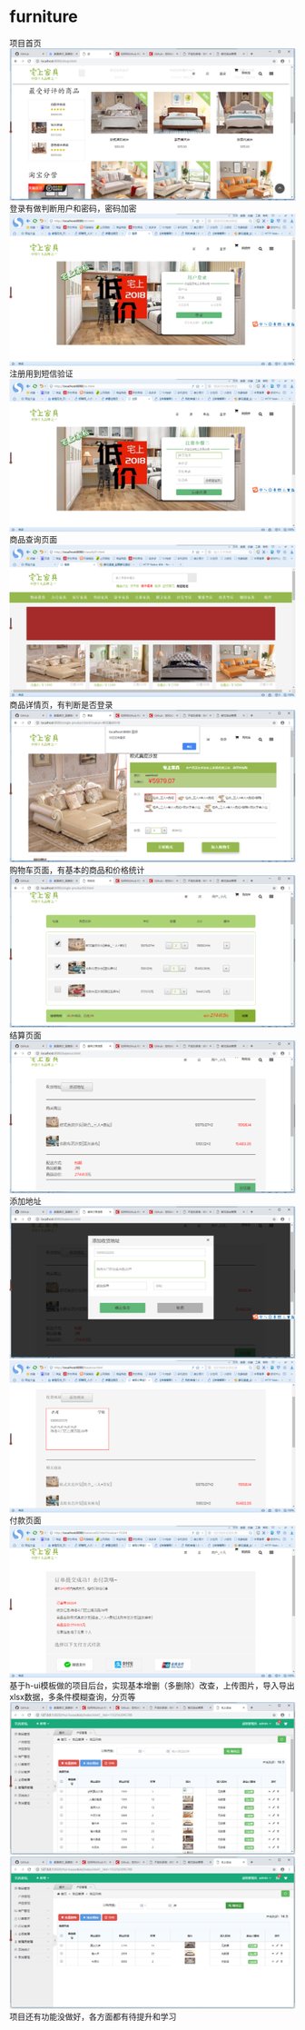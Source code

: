 # furniture
项目首页
![项目首页](https://github.com/yingjiari/furniture/blob/master/Ying-webui/src/main/webapp/images/zs05.png)
登录有做判断用户和密码，密码加密
![项目登录](https://github.com/yingjiari/furniture/blob/master/Ying-webui/src/main/webapp/images/zs03.png)
注册用到短信验证
![项目登录](https://github.com/yingjiari/furniture/blob/master/Ying-webui/src/main/webapp/images/zs04.png)
商品查询页面
![项目登录](https://github.com/yingjiari/furniture/blob/master/Ying-webui/src/main/webapp/images/zs01.png)
商品详情页，有判断是否登录
![项目登录](https://github.com/yingjiari/furniture/blob/master/Ying-webui/src/main/webapp/images/zs06.png)
购物车页面，有基本的商品和价格统计
![项目登录](https://github.com/yingjiari/furniture/blob/master/Ying-webui/src/main/webapp/images/zs07.png)
结算页面
![项目登录](https://github.com/yingjiari/furniture/blob/master/Ying-webui/src/main/webapp/images/zs08.png)
添加地址
![项目登录](https://github.com/yingjiari/furniture/blob/master/Ying-webui/src/main/webapp/images/zs09.png)
![项目登录](https://github.com/yingjiari/furniture/blob/master/Ying-webui/src/main/webapp/images/zs10.png)
付款页面
![项目登录](https://github.com/yingjiari/furniture/blob/master/Ying-webui/src/main/webapp/images/zs11.png)
基于h-ui模板做的项目后台，实现基本增删（多删除）改查，上传图片，导入导出xlsx数据，多条件模糊查询，分页等
![项目登录](https://github.com/yingjiari/furniture/blob/master/Ying-webui/src/main/webapp/images/zs12.png)
![项目登录](https://github.com/yingjiari/furniture/blob/master/Ying-webui/src/main/webapp/images/zs13.png)
项目还有功能没做好，各方面都有待提升和学习
